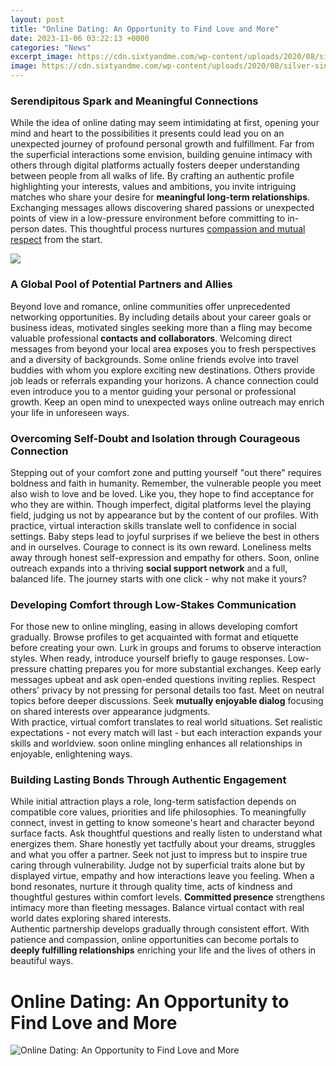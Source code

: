 ```yaml
---
layout: post
title: "Online Dating: An Opportunity to Find Love and More"
date: 2023-11-06 03:22:13 +0000
categories: "News"
excerpt_image: https://cdn.sixtyandme.com/wp-content/uploads/2020/08/silver-singles-1024x563.png
image: https://cdn.sixtyandme.com/wp-content/uploads/2020/08/silver-singles-1024x563.png
---
```


### Serendipitous Spark and Meaningful Connections
While the idea of online dating may seem intimidating at first, opening your mind and heart to the possibilities it presents could lead you on an unexpected journey of profound personal growth and fulfillment. Far from the superficial interactions some envision, building genuine intimacy with others through digital platforms actually fosters deeper understanding between people from all walks of life.
By crafting an authentic profile highlighting your interests, values and ambitions, you invite intriguing matches who share your desire for **meaningful long-term relationships**. Exchanging messages allows discovering shared passions or unexpected points of view in a low-pressure environment before committing to in-person dates. This thoughtful process nurtures [compassion and mutual respect](https://fistore.mysenprints.com/collection/alday) from the start.

![](https://www.flashchatapp.com/wp-content/uploads/2020/02/online-dating-vector.jpg)
### A Global Pool of Potential Partners and Allies 
Beyond love and romance, online communities offer unprecedented networking opportunities. By including details about your career goals or business ideas, motivated singles seeking more than a fling may become valuable professional **contacts and collaborators**. Welcoming direct messages from beyond your local area exposes you to fresh perspectives and a diversity of backgrounds.
Some online friends evolve into travel buddies with whom you explore exciting new destinations. Others provide job leads or referrals expanding your horizons. A chance connection could even introduce you to a mentor guiding your personal or professional growth. Keep an open mind to unexpected ways online outreach may enrich your life in unforeseen ways.
### Overcoming Self-Doubt and Isolation through Courageous Connection
Stepping out of your comfort zone and putting yourself "out there" requires boldness and faith in humanity. Remember, the vulnerable people you meet also wish to love and be loved. Like you, they hope to find acceptance for who they are within. 
Though imperfect, digital platforms level the playing field, judging us not by appearance but by the content of our profiles. With practice, virtual interaction skills translate well to confidence in social settings. Baby steps lead to joyful surprises if we believe the best in others and in ourselves.
Courage to connect is its own reward. Loneliness melts away through honest self-expression and empathy for others. Soon, online outreach expands into a thriving **social support network** and a full, balanced life. The journey starts with one click - why not make it yours?
### Developing Comfort through Low-Stakes Communication  
For those new to online mingling, easing in allows developing comfort gradually. Browse profiles to get acquainted with format and etiquette before creating your own. Lurk in groups and forums to observe interaction styles. When ready, introduce yourself briefly to gauge responses.
Low-pressure chatting prepares you for more substantial exchanges. Keep early messages upbeat and ask open-ended questions inviting replies. Respect others' privacy by not pressing for personal details too fast. Meet on neutral topics before deeper discussions. Seek **mutually enjoyable dialog** focusing on shared interests over appearance judgments.  
With practice, virtual comfort translates to real world situations. Set realistic expectations - not every match will last - but each interaction expands your skills and worldview. soon online mingling enhances all relationships in enjoyable, enlightening ways.
### Building Lasting Bonds Through Authentic Engagement
While initial attraction plays a role, long-term satisfaction depends on compatible core values, priorities and life philosophies. To meaningfully connect, invest in getting to know someone's heart and character beyond surface facts. Ask thoughtful questions and really listen to understand what energizes them. 
Share honestly yet tactfully about your dreams, struggles and what you offer a partner. Seek not just to impress but to inspire true caring through vulnerability. Judge not by superficial traits alone but by displayed virtue, empathy and how interactions leave you feeling. 
When a bond resonates, nurture it through quality time, acts of kindness and thoughtful gestures within comfort levels. **Committed presence** strengthens intimacy more than fleeting messages. Balance virtual contact with real world dates exploring shared interests.   
Authentic partnership develops gradually through consistent effort. With patience and compassion, online opportunities can become portals to **deeply fulfilling relationships** enriching your life and the lives of others in beautiful ways.
# Online Dating: An Opportunity to Find Love and More
![Online Dating: An Opportunity to Find Love and More](https://cdn.sixtyandme.com/wp-content/uploads/2020/08/silver-singles-1024x563.png)